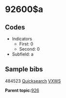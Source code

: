 # 92600$a

## Codes

-   Indicators
    -   First: 0
    -   Second: 0
-   Subfield: a

## Sample bibs

484523 [Quicksearch](https://search.library.yale.edu/catalog/484523) [VXWS](http://prodorbis.library.yale.edu:7014/vxws/GetHoldingsService?bibId=484523)

**Parent topic:**[926](../../tags/926/926.md)

